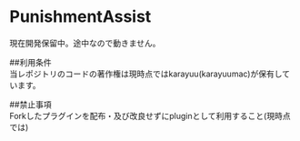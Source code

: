 # PunishmentAssist
現在開発保留中。途中なので動きません。

##利用条件<br>
当レポジトリのコードの著作権は現時点ではkarayuu(karayuumac)が保有しています。

##禁止事項<br>
Forkしたプラグインを配布・及び改良せずにpluginとして利用すること(現時点では)
